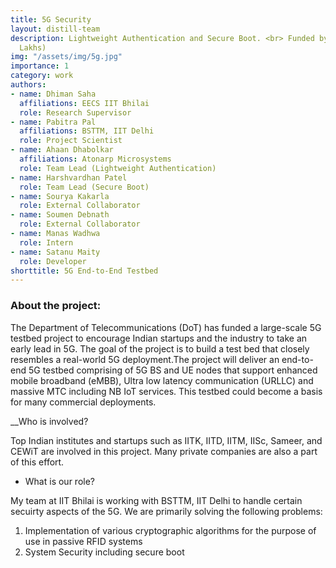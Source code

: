 ```yaml
---
title: 5G Security
layout: distill-team
description: Lightweight Authentication and Secure Boot. <br> Funded by DoT (INR 30
  Lakhs)
img: "/assets/img/5g.jpg"
importance: 1
category: work
authors:
- name: Dhiman Saha
  affiliations: EECS IIT Bhilai
  role: Research Supervisor
- name: Pabitra Pal
  affiliations: BSTTM, IIT Delhi
  role: Project Scientist
- name: Ahaan Dhabolkar
  affiliations: Atonarp Microsystems
  role: Team Lead (Lightweight Authentication)
- name: Harshvardhan Patel
  role: Team Lead (Secure Boot)
- name: Sourya Kakarla
  role: External Collaborator
- name: Soumen Debnath
  role: External Collaborator
- name: Manas Wadhwa
  role: Intern
- name: Satanu Maity
  role: Developer
shorttitle: 5G End-to-End Testbed
---
```


### About the project: 

The Department of Telecommunications (DoT) has funded a
large-scale 5G testbed project to encourage Indian startups and the industry to take an
early lead in 5G. The goal of the project is to build a test bed that closely resembles a
real-world 5G deployment.The project will deliver an end-to- end 5G testbed comprising
of 5G BS and UE nodes that support enhanced mobile broadband (eMBB), Ultra low
latency communication (URLLC) and massive MTC including NB IoT services. This
testbed could become a basis for many commercial deployments.

__Who is involved?

Top Indian institutes and startups such as IITK, IITD, IITM, IISc,
Sameer, and CEWiT are involved in this project. Many private companies are also a
part of this effort.

* What is our role?

My team at IIT Bhilai is working with BSTTM, IIT Delhi to handle certain secuirty aspects of the 5G.
We are primarily solving the following problems:
1. Implementation of various cryptographic algorithms for the purpose of use in passive RFID systems
2. System Security including secure boot
